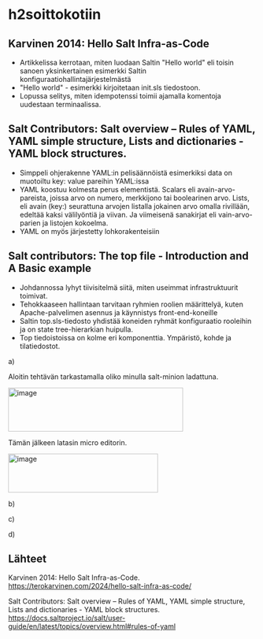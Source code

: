 # h2soittokotiin


## Karvinen 2014: Hello Salt Infra-as-Code

- Artikkelissa kerrotaan, miten luodaan Saltin "Hello world" eli toisin sanoen yksinkertainen esimerkki Saltin konfiguraatiohallintajärjestelmästä
- "Hello world" - esimerkki kirjoitetaan init.sls tiedostoon.
- Lopussa selitys, miten idempotenssi toimii ajamalla komentoja uudestaan terminaalissa. 


## Salt Contributors: Salt overview – Rules of YAML, YAML simple structure, Lists and dictionaries - YAML block structures.

- Simppeli ohjerakenne YAML:in pelisäännöistä esimerkiksi data on muotoiltu key: value pareihin YAML:issa 
- YAML koostuu kolmesta perus elementistä. Scalars eli avain-arvo-pareista, joissa arvo on numero, merkkijono tai boolearinen arvo. Lists, eli avain (key:) seurattuna arvojen listalla jokainen arvo omalla rivillään, edeltää kaksi välilyöntiä ja viivan. Ja viimeisenä sanakirjat eli vain-arvo-parien ja listojen kokoelma.
- YAML on myös järjestetty lohkorakenteisiin




## Salt contributors: The top file - Introduction and A Basic example

- Johdannossa lyhyt tiivisitelmä siitä, miten useimmat infrastruktuurit toimivat.
- Tehokkaaseen hallintaan tarvitaan ryhmien roolien määrittelyä, kuten Apache-palvelimen asennus ja käynnistys front-end-koneille
- Saltin top.sls-tiedosto yhdistää koneiden ryhmät konfiguraatio rooleihin ja on state tree-hierarkian huipulla.
- Top tiedoistoissa on kolme eri komponenttia. Ympäristö, kohde ja tilatiedostot. 




a)

Aloitin tehtävän tarkastamalla oliko minulla salt-minion ladattuna. 

<img width="355" height="89" alt="image" src="https://github.com/user-attachments/assets/bad87590-f1be-4d41-b233-3940fb2a374f" />

Tämän jälkeen latasin micro editorin. 

<img width="304" height="79" alt="image" src="https://github.com/user-attachments/assets/3e359bfa-654c-48ff-ac2e-8034932055f7" />









b)



c)


d)





## Lähteet

Karvinen 2014: Hello Salt Infra-as-Code. https://terokarvinen.com/2024/hello-salt-infra-as-code/

Salt Contributors: Salt overview – Rules of YAML, YAML simple structure, Lists and dictionaries - YAML block structures. https://docs.saltproject.io/salt/user-guide/en/latest/topics/overview.html#rules-of-yaml



